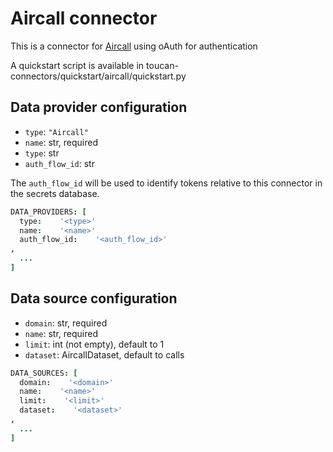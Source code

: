 # Aircall connector

This is a connector for [Aircall](https://developer.aircall.io/api-references/#endpoints)
    using oAuth for authentication

A quickstart script is available in toucan-connectors/quickstart/aircall/quickstart.py

## Data provider configuration

* `type`: `"Aircall"`
* `name`: str, required
* `type`: str
* `auth_flow_id`: str

The `auth_flow_id` will be used to identify tokens relative to this connector in the secrets database.

```coffee
DATA_PROVIDERS: [
  type:    '<type>'
  name:    '<name>'
  auth_flow_id:    '<auth_flow_id>'
,
  ...
]
```


## Data source configuration

* `domain`: str, required
* `name`: str, required
* `limit`: int (not empty), default to 1
* `dataset`: AircallDataset, default to calls

```coffee
DATA_SOURCES: [
  domain:    '<domain>'
  name:    '<name>'
  limit:    '<limit>'
  dataset:    '<dataset>'
,
  ...
]
```
